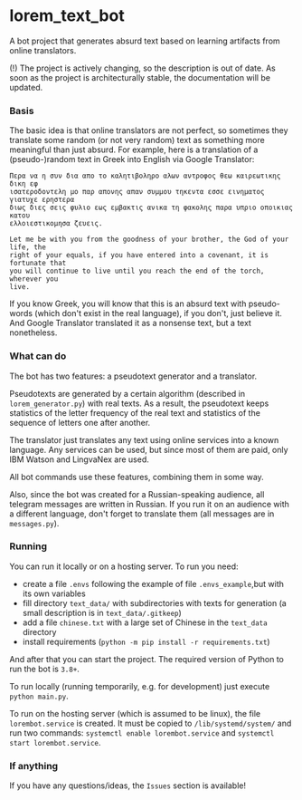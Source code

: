 # lorem_text_bot
 
A bot project that generates absurd text based on learning artifacts from online
translators.

(!) The project is actively changing, so the description is out of date. As soon
as the project is architecturally stable, the documentation will be updated.

### Basis

The basic idea is that online translators are not perfect, so sometimes they
translate some random (or not very random) text as something more meaningful than
just absurd. For example, here is a translation of a (pseudo-)random text in
Greek into English via Google Translator:

```
Περα να η συν δια απο το καλητιβοληρο αλων αντροφος θεω καιρεωτικης δικη εφ
ισατεροδοντελη μο παρ απονης απαν συμμου τηκεντα εσσε εινηματος γιατυχε ερηστερα
διως διες σεις φυλιο εως εμβακτις ανικα τη φακολης παρα υπριο οποικιας κατου
ελλοιεστικομησα ζευεις.

Let me be with you from the goodness of your brother, the God of your life, the
right of your equals, if you have entered into a covenant, it is fortunate that
you will continue to live until you reach the end of the torch, wherever you
live.
```

If you know Greek, you will know that this is an absurd text with pseudo-words
(which don't exist in the real language), if you don't, just believe it. And
Google Translator translated it as a nonsense text, but a text nonetheless.

### What can do

The bot has two features: a pseudotext generator and a translator.

Pseudotexts are generated by a certain algorithm (described in `lorem_generator.py`)
with real texts. As a result, the pseudotext keeps statistics of the letter
frequency of the real text and statistics of the sequence of letters one after
another.

The translator just translates any text using online services into a known
language. Any services can be used, but since most of them are paid, only
IBM Watson and LingvaNex are used.

All bot commands use these features, combining them in some way.

Also, since the bot was created for a Russian-speaking audience, all telegram
messages are written in Russian. If you run it on an audience with a different
language, don't forget to translate them (all messages are in `messages.py`).

### Running

You can run it locally or on a hosting server. To run you need:
- create a file `.envs` following the example of file `.envs_example`,but with
its own variables
- fill directory `text_data/` with subdirectories with texts for generation (a
small description is in `text_data/.gitkeep`)
- add a file `chinese.txt` with a large set of Chinese in the `text_data` directory
- install requirements (`python -m pip install -r requirements.txt`)

And after that you can start the project. The required version of Python to run
the bot is `3.8+`.

To run locally (running temporarily, e.g. for development) just execute
`python main.py`.

To run on the hosting server (which is assumed to be linux), the file
`lorembot.service` is created. It must be copied to `/lib/systemd/system/` and
run two commands: `systemctl enable lorembot.service` and
`systemctl start lorembot.service`.

### If anything

If you have any questions/ideas, the `Issues` section is available!
